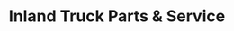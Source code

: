 ---
title: "Inland Truck Parts & Service"
url: /converse/inland-truck-parts-and-service/
shop: car repair
---